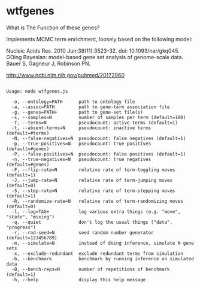 # wtfgenes

What is The Function of these genes?

Implements MCMC term enrichment, loosely based on the following model:

Nucleic Acids Res. 2010 Jun;38(11):3523-32. doi: 10.1093/nar/gkq045.
GOing Bayesian: model-based gene set analysis of genome-scale data.
Bauer S, Gagneur J, Robinson PN.

http://www.ncbi.nlm.nih.gov/pubmed/20172960

<pre><code>
Usage: node wtfgenes.js

  -o, --ontology=PATH      path to ontology file
  -a, --assoc=PATH         path to gene-term association file
  -g, --genes=PATH+        path to gene-set file(s)
  -s, --samples=N          number of samples per term (default=100)
  -T, --terms=N            pseudocount: active terms (default=1)
  -t, --absent-terms=N     pseudocount: inactive terms (default=#terms)
  -N, --false-negatives=N  pseudocount: false negatives (default=1)
  -p, --true-positives=N   pseudocount: true positives (default=#genes)
  -P, --false-positives=N  pseudocount: false positives (default=1)
  -n, --true-negatives=N   pseudocount: true negatives (default=#genes)
  -F, --flip-rate=N        relative rate of term-toggling moves (default=1)
  -J, --jump-rate=N        relative rate of term-jumping moves (default=0)
  -S, --step-rate=N        relative rate of term-stepping moves (default=1)
  -R, --randomize-rate=N   relative rate of term-randomizing moves (default=0)
  -l, --log=TAG+           log various extra things (e.g. "move", "state", "mixing")
  -q, --quiet              don't log the usual things ("data", "progress")
  -r, --rnd-seed=N         seed random number generator (default=123456789)
  -m, --simulate=N         instead of doing inference, simulate N gene sets
  -x, --exclude-redundant  exclude redundant terms from simulation
  -b, --benchmark          benchmark by running inference on simulated data
  -B, --bench-reps=N       number of repetitions of benchmark (default=1)
  -h, --help               display this help message

</code></pre>
